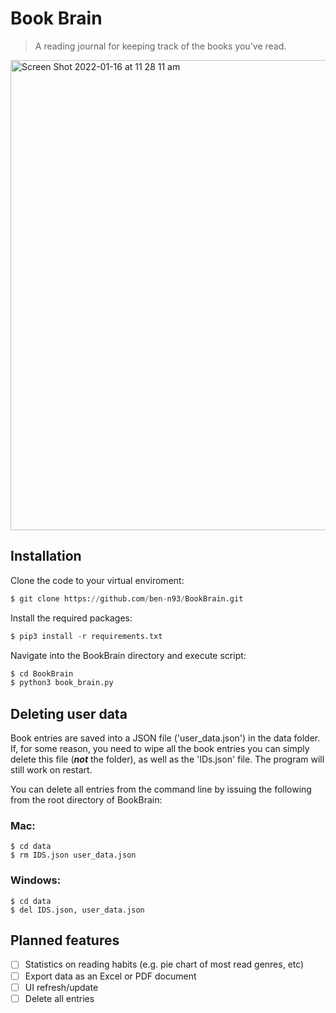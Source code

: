 # Book Brain

> A reading journal for keeping track of the books you've read.

<img width="752" alt="Screen Shot 2022-01-16 at 11 28 11 am" src="https://user-images.githubusercontent.com/84557025/149656277-8c7eaa63-6461-43ba-b7ec-3e259c0c2685.png">

## Installation

Clone the code to your virtual enviroment:

``` python
$ git clone https://github.com/ben-n93/BookBrain.git
```
Install the required packages:

```python
$ pip3 install -r requirements.txt
```

Navigate into the BookBrain directory and execute script:
```python
$ cd BookBrain
$ python3 book_brain.py
```

## Deleting user data

Book entries are saved into a JSON file ('user_data.json') in the data folder. If, for some reason, you need to wipe all the book entries you can simply delete this file (**_not_** the folder), as well as the 'IDs.json' file. The program will still work on restart.

You can delete all entries from the command line by issuing the following from the root directory of BookBrain:

### Mac:
```
$ cd data
$ rm IDS.json user_data.json
```
### Windows:
```
$ cd data
$ del IDS.json, user_data.json
```
## Planned features
- [ ] Statistics on reading habits (e.g. pie chart of most read genres, etc)
- [ ] Export data as an Excel or PDF document
- [ ] UI refresh/update
- [ ] Delete all entries
